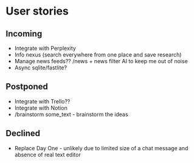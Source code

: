 # User stories

## Incoming

* Integrate with Perplexity
* Info nexus (search everywhere from one place and save research)
* Manage news feeds?? /news + news filter AI to keep me out of noise
* Async sqlite/fastlite?

## Postponed

* Integrate with Trello??
* Integrate with Notion
* /brainstorm some_text - brainstorm the ideas

## Declined

* Replace Day One - unlikely due to limited size of a chat message and absence of real text editor

